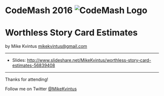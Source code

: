 CodeMash 2016   ![CodeMash Logo](https://doorcomp.blob.core.windows.net/doorcomp/Codemash%20Gearhead%20200.png)
============

# Worthless Story Card Estimates
by Mike Kvintus <a href="mailto:mikekvintus@gmail.com">mikekvintus@gmail.com</a>

---

* Slides: http://www.slideshare.net/MikeKvintus/worthless-story-card-estimates-56839408

--- 

Thanks for attending! 

Follow me on Twitter <a href="https://twitter.com/MikeKvintus">@MikeKvintus</a>
